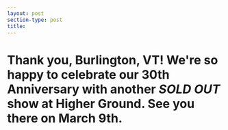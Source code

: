 ```yaml
---
layout: post
section-type: post
title: 
---
```


<h1><strong>Thank you, Burlington, VT</strong>! We're so happy to celebrate our 30th Anniversary with another <strong><em>SOLD OUT</em></strong> show at Higher Ground. See you there on March 9th.&nbsp;</h1>
